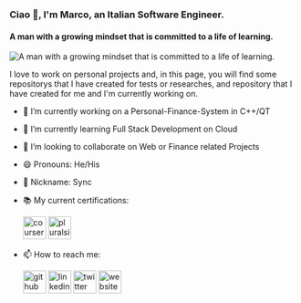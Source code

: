 ### Ciao 👋, I'm Marco, an Italian Software Engineer.
#### A man with a growing mindset that is committed to a life of learning.
![A man with a growing mindset that is committed to a life of learning.](https://cdn.pixabay.com/photo/2021/09/12/07/58/banner-6617553__340.jpg)

I love to work on personal projects and, in this page, you will find some repositorys that I have created for tests or researches, and repository that I have created for me and I'm currently working on.

- 🔭 I’m currently working on a Personal-Finance-System in C++/QT 
- 🌱 I’m currently learning Full Stack Development on Cloud 
- 👯 I’m looking to collaborate on Web or Finance related Projects 
- 😄 Pronouns: He/His 
- 🌟 Nickname: Sync

- 📚 My current certifications: <br>

     [<img src="https://cdn.iconscout.com/icon/free/png-256/coursera-3628117-3030937.png" alt="coursera" height='40'>](https://www.coursera.org/user/88412174b050f96c81c843fad6dbd3b1) [<img src="https://cdn4.iconfinder.com/data/icons/logos-brands-5/24/pluralsight-512.png" alt="pluralsight" height='40'>](https://app.pluralsight.com/profile/marco-nardi)

- 📫 How to reach me: <br>

     [<img src='https://cdn.jsdelivr.net/npm/simple-icons@3.0.1/icons/github.svg' alt='github' height='40'>](https://github.com/syncoGitHub)  [<img src='https://cdn.jsdelivr.net/npm/simple-icons@3.0.1/icons/linkedin.svg' alt='linkedin' height='40'>](https://www.linkedin.com/in/nardisync/?locale=en_US)  [<img src='https://cdn.jsdelivr.net/npm/simple-icons@3.0.1/icons/twitter.svg' alt='twitter' height='40'>](https://twitter.com/@nardisync)  [<img src='https://cdn.jsdelivr.net/npm/simple-icons@3.0.1/icons/icloud.svg' alt='website' height='40'>](https://syncogithub.github.io/)  


  
